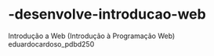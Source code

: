 # -desenvolve-introducao-web
Introdução a Web (Introdução à Programação Web)
eduardocardoso_pdbd250

